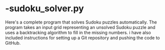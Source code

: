 # -sudoku_solver.py
Here's a complete program that solves Sudoku puzzles automatically. The program takes an input grid representing an unsolved Sudoku puzzle and uses a backtracking algorithm to fill in the missing numbers. i have also included instructions for setting up a Git repository and pushing the code to GitHub.
